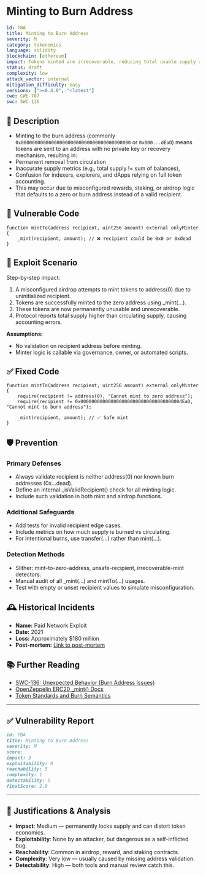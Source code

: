 # Minting to Burn Address 

```YAML
id: TBA
title: Minting to Burn Address 
severity: M
category: tokenomics
language: solidity
blockchain: [ethereum]
impact: Tokens minted are irrecoverable, reducing total usable supply and confusing metrics
status: draft
complexity: low
attack_vector: internal
mitigation_difficulty: easy
versions: [">=0.4.0", "<latest"]
cwe: CWE-707
swc: SWC-136
```

## 📝 Description

- Minting to the burn address (commonly `0x0000000000000000000000000000000000000000` or `0x000...dEaD`) means tokens are sent to an address with no private key or recovery mechanism, resulting in:
- Permanent removal from circulation
- Inaccurate supply metrics (e.g., total supply != sum of balances),
- Confusion for indexers, explorers, and dApps relying on full token accounting.
- This may occur due to misconfigured rewards, staking, or airdrop logic that defaults to a zero or burn address instead of a valid recipient.

## 🚨 Vulnerable Code

```solidity
function mintTo(address recipient, uint256 amount) external onlyMinter {
    _mint(recipient, amount); // ❌ recipient could be 0x0 or 0xdead
}
```

## 🧪 Exploit Scenario

Step-by-step impact:

1. A misconfigured airdrop attempts to mint tokens to address(0) due to uninitialized recipient.
2. Tokens are successfully minted to the zero address using _mint(...).
3. These tokens are now permanently unusable and unrecoverable.
4. Protocol reports total supply higher than circulating supply, causing accounting errors.

**Assumptions:**

- No validation on recipient address before minting.
- Minter logic is callable via governance, owner, or automated scripts.

## ✅ Fixed Code

```solidity
function mintTo(address recipient, uint256 amount) external onlyMinter {
    require(recipient != address(0), "Cannot mint to zero address");
    require(recipient != 0x000000000000000000000000000000000000dEaD, "Cannot mint to burn address");

    _mint(recipient, amount); // ✅ Safe mint
}
```

## 🛡️ Prevention

### Primary Defenses

- Always validate recipient is neither address(0) nor known burn addresses (0x...dead).
- Define an internal _isValidRecipient() check for all minting logic.
- Include such validation in both mint and airdrop functions.

### Additional Safeguards

- Add tests for invalid recipient edge cases.
- Include metrics on how much supply is burned vs circulating.
- For intentional burns, use transfer(...) rather than mint(...).

### Detection Methods

- Slither: mint-to-zero-address, unsafe-recipient, irrecoverable-mint detectors.
- Manual audit of all _mint(...) and mintTo(...) usages.
- Test with empty or unset recipient values to simulate misconfiguration.

## 🕰️ Historical Incidents

- **Name:** Paid Network Exploit 
- **Date:** 2021 
- **Loss:** Approximately $180 million 
- **Post-mortem:** [Link to post-mortem](https://heraldsheets.com/infinite-mint-attacks-all-you-need-to-know/)


## 📚 Further Reading

- [SWC-136: Unexpected Behavior (Burn Address Issues)](https://swcregistry.io/docs/SWC-136) 
- [OpenZeppelin ERC20 _mint() Docs](https://docs.openzeppelin.com/contracts/4.x/api/token/erc20#ERC20-_mint-address-uint256-) 
- [Token Standards and Burn Semantics](https://ethereum.org/en/developers/docs/standards/tokens/erc-20/) 

--- 

## ✅ Vulnerability Report 

```markdown
id: TBA
title: Minting to Burn Address 
severity: M
score:
impact: 3         
exploitability: 0 
reachability: 5   
complexity: 1    
detectability: 5  
finalScore: 2.9

```

---

## 📄 Justifications & Analysis

- **Impact**: Medium — permanently locks supply and can distort token economics.
- **Exploitability**: None by an attacker, but dangerous as a self-inflicted bug.
- **Reachability**: Common in airdrop, reward, and staking contracts.
- **Complexity**: Very low — usually caused by missing address validation.
- **Detectability**: High — both tools and manual review catch this.